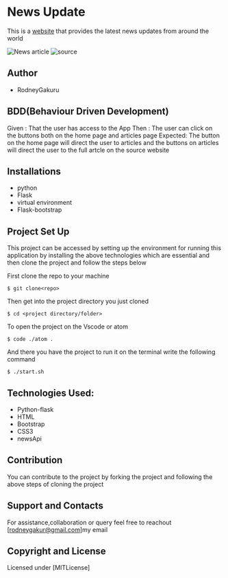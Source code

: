 # News Update
This is a [website](https://newsapp97.herokuapp.com/) that provides the latest news updates from around the world 

![News article](articles.png)
![source](news-sources.png)

## Author 
* RodneyGakuru
  
## BDD(Behaviour Driven Development)
Given : That the user has access to the App
Then : The user can click on the buttons both on the home page and articles page
Expected: The button on the home page will direct the user to  articles and the buttons on  articles will direct the user  to the  full artcle on the source  website


## Installations
* python
* Flask
* virtual environment
* Flask-bootstrap
## Project Set Up
This project can be accessed by  setting up the environment  for running this application by installing the above technologies which are essential and then clone the project  and follow the steps below

First clone the repo  to your machine
```
$ git clone<repo>
```
Then get into  the project directory  you just cloned 
```
$ cd <project directory/folder>
```
To open the project on the Vscode or atom 
```
$ code ./atom .
```

And there you have the project to run it on the terminal write the following command

```
$ ./start.sh
```
## Technologies Used:
* Python-flask
* HTML
* Bootstrap
* CSS3
* newsApi



## Contribution
You can contribute to the project by forking the project  and following the above steps of cloning the project



## Support and Contacts
For assistance,collaboration or query feel free to reachout [rodneygakur@gmail.com]my email

## Copyright and License
Licensed under [MITLicense]